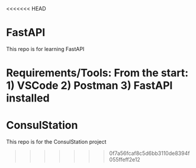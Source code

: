 <<<<<<< HEAD
# FastAPI
This repo is for learning FastAPI

Requirements/Tools:
  From the start:
    1) VSCode
    2) Postman
    3) FastAPI installed
=======
# ConsulStation
This repo is for the ConsulStation project
>>>>>>> 0f7a56fcaf8c5d6bb3110de8394f055ffeff2e12
